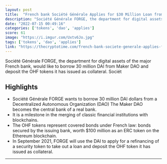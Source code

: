 ```yaml
---
layout: post
title:  "French bank Société Générale Applies for $30 Million Loan from Maker DAO"
description: "Société Générale FORGE, the department for digital assets of the major French bank, would like to borrow 30 million DAI from Maker DAO and deposit the OHF tokens it has issued as collateral. Sociét"
date: "2022-07-15 00:49:16"
categories: ['tokens', 'dao', 'applies']
score: 61
image: "https://i.imgur.com/Uxtv6Jo.jpg"
tags: ['tokens', 'dao', 'applies']
link: "https://thecryptotime.com/french-bank-societe-generale-applies-for-30-million-loan-from-maker-dao/"
---
```


Société Générale FORGE, the department for digital assets of the major French bank, would like to borrow 30 million DAI from Maker DAO and deposit the OHF tokens it has issued as collateral. Sociét

## Highlights

- Société Générale FORGE wants to borrow 30 million DAI dollars from a Decentralized Autonomous Organization (DAO) The Maker DAO becomes the central bank of a real bank.
- It is a milestone in the merging of classic financial institutions with blockchains.
- The OHF tokens represent covered bonds under French law: bonds secured by the issuing bank, worth $100 million as an ERC token on the Ethereum blockchain.
- In September 2021, FORGE will use the DAI to apply for a refinancing of a security token to take out a loan and deposit the OHF token it has issued as collateral.

---
